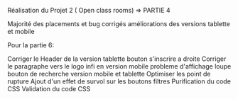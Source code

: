 Réalisation du Projet 2 ( Open class rooms) => PARTIE 4

Majorité des placements et bug corrigés
améliorations des versions tablette et mobile

Pour la partie 6:

Corriger le Header de la version tablette bouton s'inscrire a droite 
Corriger le paragraphe vers le logo infi en version mobile 
probleme d'affichage loupe bouton de recherche version mobile et tablette
Optimiser les point de rupture
Ajout d'un effet de survol sur les boutons filtres 
Purification du code CSS 
Validation du code CSS
